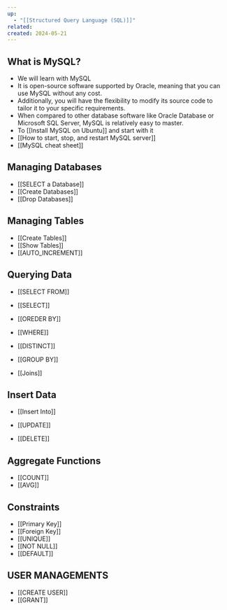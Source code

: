 ```yaml
---
up:
  - "[[Structured Query Language (SQL)]]"
related: 
created: 2024-05-21
---
```


## What is MySQL?
- We will learn with MySQL
- It is open-source software supported by Oracle, meaning that you can use MySQL without any cost.
- Additionally, you will have the flexibility to modify its source code to tailor it to your specific requirements.
- When compared to other database software like Oracle Database or Microsoft SQL Server, MySQL is relatively easy to master.
- To [[Install MySQL on Ubuntu]] and start with it
- [[How to start, stop, and restart MySQL server]]
- [[MySQL cheat sheet]]
## Managing Databases

- [[SELECT a Database]]
- [[Create Databases]]
- [[Drop Databases]]
## Managing Tables
- [[Create Tables]]
- [[Show Tables]]
- [[AUTO_INCREMENT]]
## Querying Data
- [[SELECT FROM]]
- [[SELECT]]
- [[OREDER BY]]
- [[WHERE]]
- [[DISTINCT]]

- [[GROUP BY]]
- [[Joins]]
## Insert Data
- [[Insert Into]]

- [[UPDATE]]

- [[DELETE]]
## Aggregate Functions
- [[COUNT]]
- [[AVG]]

## Constraints
- [[Primary Key]]
- [[Foreign Key]]
- [[UNIQUE]]
- [[NOT NULL]]
- [[DEFAULT]]
## USER MANAGEMENTS
- [[CREATE USER]]
- [[GRANT]]
